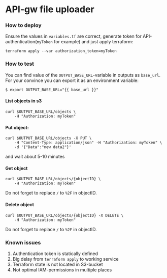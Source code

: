 # API-gw file uploader

### How to deploy
Ensure the values in `variables.tf` are correct, generate token for API-authentication(`myToken` for example) and just apply terraform:
```shell
terraform apply --var authorization_token=myToken
```

### How to test
You can find value of the `OUTPUT_BASE_URL`-variable in outputs as `base_url`. For your convince you can export it as an environment variable:
```shell
$ export OUTPUT_BASE_URL="{{ base_url }}"
```   

#### List objects in s3
```shell
curl $OUTPUT_BASE_URL/objects \
    -H "Authorization: myToken"
```

#### Put object:
```shell
curl $OUTPUT_BASE_URL/objects -X PUT \
    -H "Content-Type: application/json" -H "Authorization: myToken" \
    -d '{"Data":"new data2"}'
```
and wait about 5-10 minutes

#### Get object
```shell
curl $OUTPUT_BASE_URL/objects/{objectID} \
    -H "Authorization: myToken"
```
Do not forget to replace `/` to `%2F` in objectID.

#### Delete object
```shell
curl $OUTPUT_BASE_URL/objects/{objectID} -X DELETE \
    -H "Authorization: myToken"
```
Do not forget to replace `/` to `%2F` in objectID.


### Known issues
1. Authentication token is statically defined
2. Big delay from `terraform apply` to working service
3. Terraform state is not located in S3-bucket
4. Not optimal IAM-permissions in multiple places
